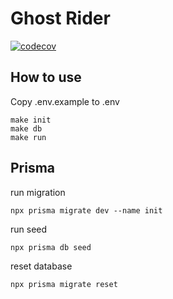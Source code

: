 # Ghost Rider

[![codecov](https://codecov.io/gh/ghost-brigade/ghost-riders/branch/master/graph/badge.svg?token=izZSSrNocB)](https://codecov.io/gh/ghost-brigade/ghost-riders)

## How to use

Copy .env.example to .env

```
make init
make db
make run
```

## Prisma

run migration

`npx prisma migrate dev --name init`

run seed

`npx prisma db seed`

reset database

`npx prisma migrate reset`
